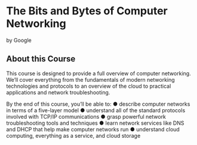 # The Bits and Bytes of Computer Networking
by Google

## About this Course
This course is designed to provide a full overview of computer networking. We’ll cover everything from the fundamentals of modern networking technologies and protocols to an overview of the cloud to practical applications and network troubleshooting. 

By the end of this course, you’ll be able to:
● describe computer networks in terms of a five-layer model
● understand all of the standard protocols involved with TCP/IP communications
● grasp powerful network troubleshooting tools and techniques
● learn network services like DNS and DHCP that help make computer networks run
● understand cloud computing, everything as a service, and cloud storage
